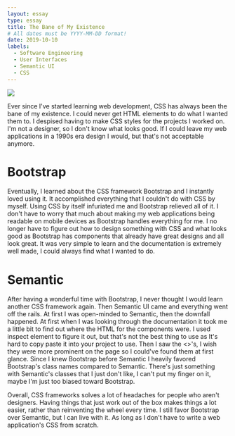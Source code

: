 ```yaml
---
layout: essay
type: essay
title: The Bane of My Existence
# All dates must be YYYY-MM-DD format!
date: 2019-10-10
labels:
  - Software Engineering
  - User Interfaces
  - Semantic UI
  - CSS
---
```

<img class="ui image centered" src="https://i.redd.it/nbypjvdoqy531.png">

Ever since I've started learning web development, CSS has always been the bane of my existence. I could never get HTML elements to do what I wanted them to. I despised having to make CSS styles for the projects I worked on. I'm not a designer, so I don't know what looks good. If I could leave my web applications in a 1990s era design I would, but that's not acceptable anymore.

# Bootstrap
Eventually, I learned about the CSS framework Bootstrap and I instantly loved using it. It accomplished everything that I couldn't do with CSS by myself. Using CSS by itself infuriated me and Bootstrap relieved all of it. I don't have to worry that much about making my web applications being readable on mobile devices as Bootstrap handles everything for me. I no longer have to figure out how to design something with CSS and what looks good as Bootstrap has components that already have great designs and all look great. It was very simple to learn and the documentation is extremely well made, I could always find what I wanted to do.

# Semantic
After having a wonderful time with Bootstrap, I never thought I would learn another CSS framework again. Then Semantic UI came and everything went off the rails. At first I was open-minded to Semantic, then the downfall happened. At first when I was looking through the documentation it took me a little bit to find out where the HTML for the components were. I used inspect element to figure it out, but that's not the best thing to use as It's hard to copy paste it into your project to use. Then I saw the <>'s, I wish they were more prominent on the page so I could've found them at first glance. Since I knew Bootstrap before Semantic I heavily favored Bootstrap's class names compared to Semantic. There's just something with Semantic's classes that I just don't like, I can't put my finger on it, maybe I'm just too biased toward Bootstrap.

Overall, CSS frameworks solves a lot of headaches for people who aren't designers. Having things that just work out of the box makes things a lot easier, rather than reinventing the wheel every time. I still favor Bootstrap over Semantic, but I can live with it. As long as I don't have to write a web application's CSS from scratch.
